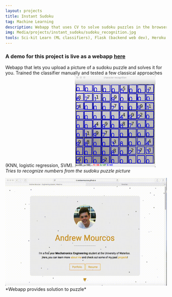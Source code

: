```yaml
---
layout: projects
title: Instant Sudoku
tag: Machine Learning
description: Webapp that uses CV to solve sudoku puzzles in the browser.
img: Media/projects/instant_sudoku/sudoku_recognition.jpg
tools: Sci-kit Learn (ML classifiers), Flask (backend web dev), Heroku (server deployment), OpenCV
---
```

### A demo for this project is live as a webapp <a href="https://instant-sudoku.herokuapp.com">here</a>

Webapp that lets you upload a picture of a sudoku puzzle and solves it for you. Trained the classifier manually and tested a few classical approaches (KNN, logistic regression, SVM).
<img src="/Media/projects/instant_sudoku/sudoku_recognition.jpg" style="width: 50%;">
*Tries to recognize numbers from the sudoku puzzle picture*

<img src="/Media/projects/instant_sudoku/instant_sudoku_site.gif">
*Webapp provides solution to puzzle*

